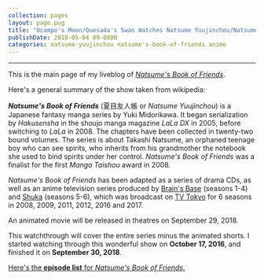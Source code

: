 ```yaml
---
collection: pages
layout: page.pug
title: "Ocampo's Moon/Quesada's Swan Watches Natsume Yuujinchou/Natsume's Book of Friends"
publishDate: 2018-05-04 09-0800
categories: natsume-yuujinchou natsume's-book-of-friends anime
---
```


---
This is the main page of my liveblog of [*Natsume's Book of Friends*][natsuyu].

Here's a general summary of the show taken from wikipedia:

***Natsume's Book of Friends*** (夏目友人帳 or *Natsume Yuujinchou*) is a Japanese fantasy manga series by Yuki Midorikawa. It began serialization by *Hakusensha* in the shoujo manga magazine *LaLa DX* in 2005, before switching to *LaLa* in 2008. The chapters have been collected in twenty-two bound volumes. The series is about Takashi Natsume, an orphaned teenage boy who can see spirits, who inherits from his grandmother the notebook she used to bind spirits under her control. *Natsume's Book of Friends* was a finalist for the first *Manga Taishou* award in 2008. 

*Natsume's Book of Friends* has been adapted as a series of drama CDs, as well as an anime television series produced by [Brain's Base][bb] (seasons 1-4) and [Shuka][shuka] (seasons 5-6), which was broadcast on [TV Tokyo][tv-tokyo] for 6 seasons in 2008, 2009, 2011, 2012, 2016 and 2017.

An animated movie will be released in theatres on September 29, 2018.

This watchthrough will cover the entire series minus the animated shorts. I started watching through this wonderful show on **October 17, 2016**, and finished it on **September 30, 2018**.

<span class="nav-masterlist">[Here's the **episode list** for *Natsume's Book of Friends*.][masterlist]</span>

[natsuyu]:		https://en.wikipedia.org/wiki/Natsume's_Book_of_Friends
[bb]:			https://en.wikipedia.org/wiki/Brain's_Base
[shuka]:		https://en.wikipedia.org/wiki/Shuka
[tv-tokyo]:		https://en.wikipedia.org/wiki/TV_Tokyo
[masterlist]: 	./masterlist/